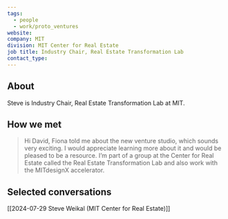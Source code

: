 ```yaml
---
tags:
  - people
  - work/proto_ventures
website: 
company: MIT
division: MIT Center for Real Estate
job title: Industry Chair, Real Estate Transformation Lab
contact_type:
---
```

## About
Steve is Industry Chair, Real Estate Transformation Lab at MIT.

## How we met
>Hi David, Fiona told me about the new venture studio, which sounds very exciting. I would appreciate learning more about it and would be pleased to be a resource. I’m part of a group at the Center for Real Estate called the Real Estate Transformation Lab and also work with the MITdesignX accelerator.

## Selected conversations
[[2024-07-29 Steve Weikal (MIT Center for Real Estate)]]
